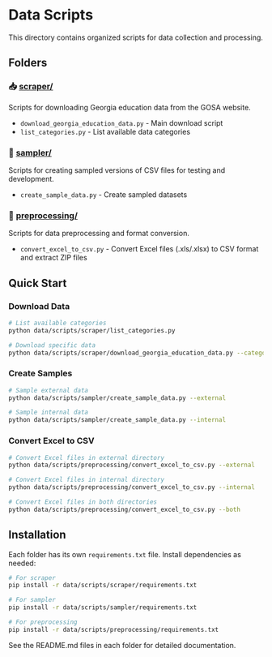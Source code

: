 # Data Scripts

This directory contains organized scripts for data collection and processing.

## Folders

### 📥 [scraper/](scraper/)
Scripts for downloading Georgia education data from the GOSA website.
- `download_georgia_education_data.py` - Main download script
- `list_categories.py` - List available data categories

### 🎯 [sampler/](sampler/)
Scripts for creating sampled versions of CSV files for testing and development.
- `create_sample_data.py` - Create sampled datasets

### 🔄 [preprocessing/](preprocessing/)
Scripts for data preprocessing and format conversion.
- `convert_excel_to_csv.py` - Convert Excel files (.xls/.xlsx) to CSV format and extract ZIP files

## Quick Start

### Download Data
```bash
# List available categories
python data/scripts/scraper/list_categories.py

# Download specific data
python data/scripts/scraper/download_georgia_education_data.py --categories "ACT Scores" --years "2023-24"
```

### Create Samples
```bash
# Sample external data
python data/scripts/sampler/create_sample_data.py --external

# Sample internal data
python data/scripts/sampler/create_sample_data.py --internal
```

### Convert Excel to CSV
```bash
# Convert Excel files in external directory
python data/scripts/preprocessing/convert_excel_to_csv.py --external

# Convert Excel files in internal directory
python data/scripts/preprocessing/convert_excel_to_csv.py --internal

# Convert Excel files in both directories
python data/scripts/preprocessing/convert_excel_to_csv.py --both
```

## Installation

Each folder has its own `requirements.txt` file. Install dependencies as needed:

```bash
# For scraper
pip install -r data/scripts/scraper/requirements.txt

# For sampler
pip install -r data/scripts/sampler/requirements.txt

# For preprocessing
pip install -r data/scripts/preprocessing/requirements.txt
```

See the README.md files in each folder for detailed documentation.
